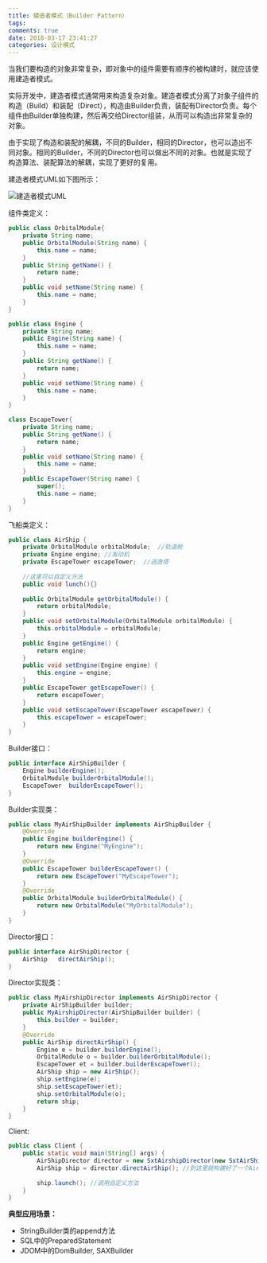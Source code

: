 ```yaml
---
title: 建造者模式（Builder Pattern）
tags:
comments: true
date: 2018-03-17 23:41:27
categories: 设计模式
---
```

当我们要构造的对象非常复杂，即对象中的组件需要有顺序的被构建时，就应该使用建造者模式。

<!-- more -->

实际开发中，建造者模式通常用来构造复杂对象。建造者模式分离了对象子组件的构造（Build）和装配（Direct），构造由Builder负责，装配有Director负责。每个组件由Builder单独构建，然后再交给Director组装，从而可以构造出非常复杂的对象。

由于实现了构造和装配的解耦，不同的Builder，相同的Director，也可以造出不同对象。相同的Builder，不同的Director也可以做出不同的对象。也就是实现了构造算法、装配算法的解耦，实现了更好的复用。

建造者模式UML如下图所示：

![建造者模式UML](建造者模式UML.png)

组件类定义：

```java
public class OrbitalModule{
	private String name;
	public OrbitalModule(String name) {
		this.name = name;
	}
	public String getName() {
		return name;
	}
	public void setName(String name) {
		this.name = name;
	}
}
```

```java
public class Engine {
	private String name;
	public Engine(String name) {
		this.name = name;
	}
	public String getName() {
		return name;
	}
	public void setName(String name) {
		this.name = name;
	}
}
```

```java
class EscapeTower{
	private String name;
	public String getName() {
		return name;
	}
	public void setName(String name) {
		this.name = name;
	}
	public EscapeTower(String name) {
		super();
		this.name = name;
	}	
}
```

飞船类定义：

```java
public class AirShip {
	private OrbitalModule orbitalModule;  //轨道舱
	private Engine engine; //发动机
	private EscapeTower escapeTower;  //逃逸塔
	
    //这里可以自定义方法
    public void lunch(){}
    
	public OrbitalModule getOrbitalModule() {
		return orbitalModule;
	}
	public void setOrbitalModule(OrbitalModule orbitalModule) {
		this.orbitalModule = orbitalModule;
	}
	public Engine getEngine() {
		return engine;
	}
	public void setEngine(Engine engine) {
		this.engine = engine;
	}
	public EscapeTower getEscapeTower() {
		return escapeTower;
	}
	public void setEscapeTower(EscapeTower escapeTower) {
		this.escapeTower = escapeTower;
	}
}
```

Builder接口：

```java
public interface AirShipBuilder {
	Engine builderEngine();
	OrbitalModule builderOrbitalModule();
	EscapeTower  builderEscapeTower();
}
```

Builder实现类：

```java
public class MyAirShipBuilder implements AirShipBuilder {
	@Override
	public Engine builderEngine() {
		return new Engine("MyEngine");
	}
	@Override
	public EscapeTower builderEscapeTower() {
		return new EscapeTower("MyEscapeTower");
	}
	@Override
	public OrbitalModule builderOrbitalModule() {
		return new OrbitalModule("MyOrbitalModule");
	}	
}
```

Director接口：

```java
public interface AirShipDirector {
	AirShip   directAirShip();	
}
```

Director实现类：

```java
public class MyAirshipDirector implements AirShipDirector {
	private AirShipBuilder builder;
	public MyAirshipDirector(AirShipBuilder builder) {
		this.builder = builder;
	}
	@Override
	public AirShip directAirShip() {
		Engine e = builder.builderEngine();
		OrbitalModule o = builder.builderOrbitalModule();
		EscapeTower et = builder.builderEscapeTower();
		AirShip ship = new AirShip();
		ship.setEngine(e);
		ship.setEscapeTower(et);
		ship.setOrbitalModule(o);
		return ship;
	}
}
```

Client:

```java
public class Client {
	public static void main(String[] args) {
		AirShipDirector director = new SxtAirshipDirector(new SxtAirShipBuilder());
		AirShip ship = director.directAirShip(); //到这里就构建好了一个Airship
		
        ship.launch(); //调用自定义方法
	}
}
```

**典型应用场景：**

- StringBuilder类的append方法
- SQL中的PreparedStatement
- JDOM中的DomBuilder, SAXBuilder
